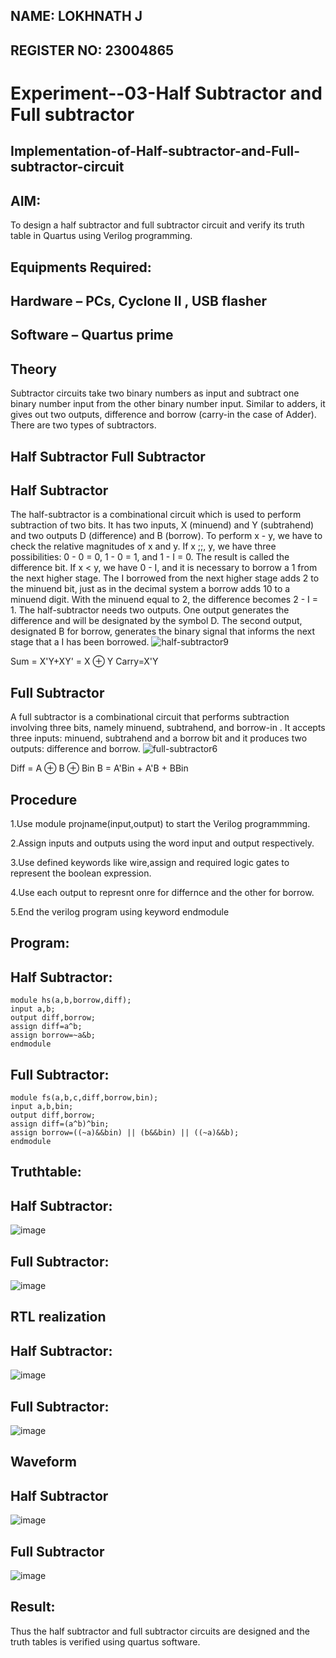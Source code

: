 ## NAME: LOKHNATH J
## REGISTER NO: 23004865
# Experiment--03-Half Subtractor and Full subtractor
## Implementation-of-Half-subtractor-and-Full-subtractor-circuit
## AIM:
To design a half subtractor and full subtractor circuit and verify its truth table in Quartus using Verilog programming.

## Equipments Required:
## Hardware – PCs, Cyclone II , USB flasher
## Software – Quartus prime
## Theory
Subtractor circuits take two binary numbers as input and subtract one binary number input from the other binary number input. Similar to adders, it gives out two outputs, difference and borrow (carry-in the case of Adder). There are two types of subtractors.

## Half Subtractor Full Subtractor
## Half Subtractor
The half-subtractor is a combinational circuit which is used to perform subtraction of two bits. It has two inputs, X (minuend) and Y (subtrahend) and two outputs D (difference) and B (borrow). To perform x - y, we have to check the relative magnitudes of x and y. If x ;;, y, we have three possibilities: 0 - 0 = 0, 1 - 0 = 1, and 1 - I = 0. The result is called the difference bit. If x < y, we have 0 - I, and it is necessary to borrow a 1 from the next higher stage. The I borrowed from the next higher stage adds 2 to the minuend bit, just as in the decimal system a borrow adds 10 to a minuend digit. With the minuend equal to 2, the difference becomes 2 - I = 1. The half-subtractor needs two outputs. One output generates the difference and will be designated by the symbol D. The second output, designated B for borrow, generates the binary signal that informs the next stage that a I has been borrowed.
![half-subtractor9](https://user-images.githubusercontent.com/36288975/166112538-58c3bc7c-ee5d-4e6a-ac8d-8e8328efe27a.png)


Sum = X'Y+XY' = X ⊕ Y
Carry=X'Y

## Full Subtractor
A full subtractor is a combinational circuit that performs subtraction involving three bits, namely minuend, subtrahend, and borrow-in . It accepts three inputs: minuend, subtrahend and a borrow bit and it produces two outputs: difference and borrow. 
![full-subtractor6](https://user-images.githubusercontent.com/36288975/166112541-24c68359-3de8-4674-ae22-8272ffc385ed.png)


Diff = A ⊕ B ⊕ Bin B = A'Bin + A'B + BBin

## Procedure
1.Use module projname(input,output) to start the Verilog programmming.

2.Assign inputs and outputs using the word input and output respectively.

3.Use defined keywords like wire,assign and required logic gates to represent the boolean expression.

4.Use each output to represnt onre for differnce and the other for borrow.

5.End the verilog program using keyword endmodule

## Program:
## Half Subtractor:
```
module hs(a,b,borrow,diff);
input a,b;
output diff,borrow;
assign diff=a^b;
assign borrow=~a&b;
endmodule
```
## Full Subtractor:
```
module fs(a,b,c,diff,borrow,bin);
input a,b,bin;
output diff,borrow;
assign diff=(a^b)^bin;
assign borrow=((~a)&&bin) || (b&&bin) || ((~a)&&b);
endmodule
```


## Truthtable:
## Half Subtractor:
![image](https://github.com/Lokhnath10/Experiment--03-Half-Subtractor-and-Full-subtractor/assets/138969918/5ac8668d-3604-4406-a1df-8f20f621ab9d)
## Full Subtractor:
![image](https://github.com/Lokhnath10/Experiment--03-Half-Subtractor-and-Full-subtractor/assets/138969918/9d288ea2-50ed-4280-b13f-2e253beeca35)




##  RTL realization
## Half Subtractor:
![image](https://github.com/Lokhnath10/Experiment--03-Half-Subtractor-and-Full-subtractor/assets/138969918/1da0ff1b-f707-4eeb-afb4-5114a05c68d8)
## Full Subtractor:
![image](https://github.com/Lokhnath10/Experiment--03-Half-Subtractor-and-Full-subtractor/assets/138969918/b99e93f4-52de-4589-bb98-2b539a0f672f)


## Waveform
## Half Subtractor
![image](https://github.com/Lokhnath10/Experiment--03-Half-Subtractor-and-Full-subtractor/assets/138969918/b29e4442-fa75-4ea2-ba60-9ec2bb8bb1f3)
## Full Subtractor
![image](https://github.com/Lokhnath10/Experiment--03-Half-Subtractor-and-Full-subtractor/assets/138969918/6b17a3ec-529f-493f-801a-a7a367ce4cf2)


## Result:
Thus the half subtractor and full subtractor circuits are designed and the truth tables is verified using quartus software.
